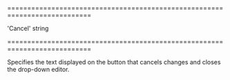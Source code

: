 <!--**
/*-------------------------------------------
    Auto-generated file. Do not modify.
-------------------------------------------

**-->
===========================================================================
<!--default-->'Cancel'<!--/default-->
<!--type-->string<!--/type-->
===========================================================================

<!--shortDescription-->
Specifies the text displayed on the button that cancels changes and closes the drop-down editor.
<!--/shortDescription-->

<!--fullDescription-->

<!--/fullDescription-->